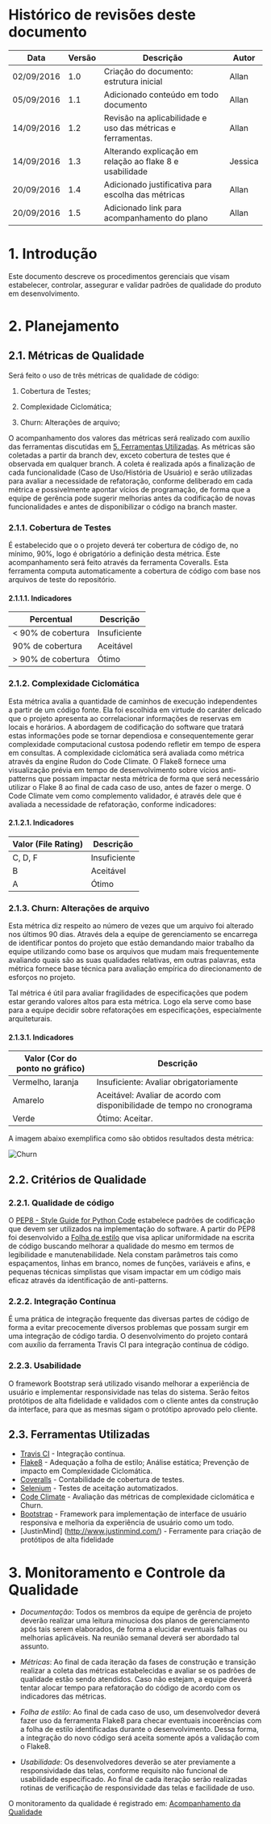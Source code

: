 # Histórico de revisões deste documento

|Data      |Versão|Descrição            |Autor    |
|----------|------|---------------------|---------|
|02/09/2016|1.0   |Criação do documento: estrutura inicial |Allan    |
|05/09/2016|1.1   |Adicionado conteúdo em todo documento   |Allan    |
|14/09/2016|1.2   |Revisão na aplicabilidade e uso das métricas e ferramentas.   |Allan    |
|14/09/2016|1.3   |Alterando explicação em relação ao flake 8 e usabilidade  |Jessica      |
|20/09/2016|1.4   |Adicionado justificativa para escolha das métricas  |Allan      |
|20/09/2016|1.5   |Adicionado link para acompanhamento do plano  |Allan      |

# 1. Introdução
Este documento descreve os procedimentos gerenciais que visam estabelecer, controlar, assegurar e validar padrões de qualidade do produto em desenvolvimento.

# 2. Planejamento
## 2.1. Métricas de Qualidade
Será feito o uso de três métricas de qualidade de código: 

 1. Cobertura de Testes;

 2. Complexidade Ciclomática;

 3. Churn: Alterações de arquivo;

O acompanhamento dos valores das métricas será realizado com auxílio das ferramentas discutidas em [5. Ferramentas Utilizadas](#5-ferramentas-utilizadas). As métricas são coletadas a partir da branch dev, exceto cobertura de testes que é observada em qualquer branch. A coleta é realizada após a finalização de cada funcionalidade (Caso de Uso/História de Usuário) e serão utilizadas para avaliar a necessidade de refatoração, conforme deliberado em cada métrica e possivelmente apontar vícios de programação, de forma que a equipe de gerência pode sugerir melhorias antes da codificação de novas funcionalidades e antes de disponibilizar o código na branch master.

### 2.1.1. Cobertura de Testes
É estabelecido que o o projeto deverá ter cobertura de código de, no mínimo, 90%, logo é obrigatório a definição desta métrica. Este acompanhamento será feito através da ferramenta Coveralls. Esta ferramenta computa automaticamente a cobertura de código com base nos arquivos de teste do repositório.

#### 2.1.1.1. Indicadores

|Percentual          |Descrição            |
|--------------------|---------------------|
| < 90% de cobertura | Insuficiente        |
| 90% de cobertura   | Aceitável           |
| > 90% de cobertura | Ótimo               |


### 2.1.2. Complexidade Ciclomática

Esta métrica avalia a quantidade de caminhos de execução independentes a partir de um código fonte. Ela foi escolhida em virtude do caráter delicado que o projeto apresenta ao correlacionar informações de reservas em locais e horários. A abordagem de codificação do software que tratará estas informações pode se tornar dependiosa e consequentemente gerar complexidade computacional custosa podendo refletir em tempo de espera em consultas. 
A complexidade ciclomática será avaliada como métrica através da engine Rudon do Code Climate. O Flake8 fornece uma visualização prévia em tempo de desenvolvimento sobre vícios anti-patterns que possam impactar nesta métrica de forma que será necessário utilizar o Flake 8 ao final de cada caso de uso, antes de fazer o merge. O Code Climate vem como complemento validador, é através dele que é avaliada a necessidade de refatoração, conforme indicadores:

#### 2.1.2.1. Indicadores

|Valor (File Rating) |Descrição            |
|--------------------|---------------------|
|C, D, F             |Insuficiente         |
|B                   |Aceitável            |
|A                   |Ótimo                |


### 2.1.3. Churn: Alterações de arquivo

Esta métrica diz respeito ao número de vezes que um arquivo foi alterado nos últimos 90 dias. Através dela a equipe de gerenciamento se encarrega de identificar pontos do projeto que estão demandando maior trabalho da equipe utilizando como base os arquivos que mudam mais frequentemente avaliando quais são as suas qualidades relativas, em outras palavras, esta métrica fornece base técnica para avaliação empírica do direcionamento de esforços no projeto. 

Tal métrica é útil para avaliar fragilidades de especificações que podem estar gerando valores altos para esta métrica. Logo ela serve como base para a equipe decidir sobre refatorações em especificações, especialmente arquiteturais.


#### 2.1.3.1. Indicadores

|Valor (Cor do ponto no gráfico)|Descrição            |
|-------------------------------|---------------------|
|Vermelho, laranja              |Insuficiente: Avaliar obrigatoriamente |
|Amarelo                        |Aceitável: Avaliar de acordo com disponibilidade de tempo no cronograma|
|Verde                          |Ótimo: Aceitar.                |

A imagem abaixo exemplifica como são obtidos resultados desta métrica:

![Churn](https://raw.githubusercontent.com/wiki/fga-gpp-mds/2016.2-Time05-SalasFGA/img/churn.png) 

## 2.2. Critérios de Qualidade

### 2.2.1. Qualidade de código
O [PEP8 - Style Guide for Python Code](https://www.python.org/dev/peps/pep-0008/) estabelece padrões de codificação que devem ser utilizados na implementação do software. A partir do PEP8 foi desenvolvido a [Folha de estilo](https://github.com/fga-gpp-mds/2016.2-Time05/wiki/Folha-de-Estilo) que visa aplicar uniformidade na escrita de código buscando melhorar a qualidade do mesmo em termos de legibilidade e manutenabilidade. Nela constam parâmetros tais como espaçamentos, linhas em branco, nomes de funções, variáveis e afins, e pequenas técnicas simplistas que visam impactar em um código mais eficaz através da identificação de anti-patterns.

### 2.2.2. Integração Contínua
É uma prática de integração frequente das diversas partes de código de forma a evitar precocemente diversos problemas que possam surgir em uma integração de código tardia.
O desenvolvimento do projeto contará com auxílio da ferramenta Travis CI para integração contínua de código.

### 2.2.3. Usabilidade
O framework Bootstrap será utilizado visando melhorar a experiência de usuário e implementar responsividade nas telas do sistema. Serão feitos protótipos de alta fidelidade e validados com o cliente antes da construção da interface, para que as mesmas sigam o protótipo aprovado pelo cliente.

## 2.3. Ferramentas Utilizadas
* [Travis CI](https://travis-ci.org/fga-gpp-mds/2016.2-SAS_FGA) - Integração contínua.
* [Flake8](https://pypi.python.org/pypi/flake8/) - Adequação a folha de estilo; Análise estática; Prevenção de impacto em Complexidade Ciclomática.
* [Coveralls](https://coveralls.io/) - Contabilidade de cobertura de testes.
* [Selenium](http://www.seleniumhq.org/) - Testes de aceitação automatizados.
* [Code Climate](https://www.codeclimate.com) - Avaliação das métricas de complexidade ciclomática e Churn.
* [Bootstrap](http://getbootstrap.com/) - Framework para implementação de interface de usuário responsiva e melhoria da experiência de usuário como um todo.
* [JustinMind] (http://www.justinmind.com/) - Ferramente para criação de protótipos de alta fidelidade

# 3. Monitoramento e Controle da Qualidade
* *Documentação*: Todos os membros da equipe de gerência de projeto deverão realizar uma leitura minuciosa dos planos de gerenciamento após tais serem elaborados, de forma a elucidar eventuais falhas ou melhorias aplicáveis. Na reunião semanal deverá ser abordado tal assunto.

* *Métricas*: Ao final de cada iteração da fases de construção e transição realizar a coleta das métricas estabelecidas e avaliar se os padrões de qualidade estão sendo atendidos. Caso não estejam, a equipe deverá tentar alocar tempo para refatoração do código de acordo com os indicadores das métricas.

* *Folha de estilo*: Ao final de cada caso de uso, um desenvolvedor deverá fazer uso da ferramenta Flake8 para checar eventuais incoerências com a folha de estilo identificadas durante o desenvolvimento. Dessa forma, a integração do novo código será aceita somente após a validação com o Flake8.

* *Usabilidade*: Os desenvolvedores deverão se ater previamente a responsividade das telas, conforme requisito não funcional de usabilidade especificado. Ao final de cada iteração serão realizadas rotinas de verificação de responsividade das telas e facilidade de uso.

O monitoramento da qualidade é registrado em: [Acompanhamento da Qualidade](https://github.com/fga-gpp-mds/2016.2-SAS_FGA/wiki/Acompanhamento-Métricas-de-Qualidade)